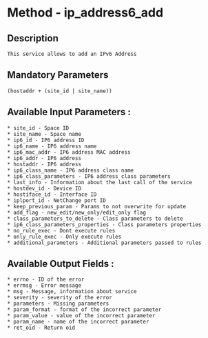 # Method - ip_address6_add
## Description

	This service allows to add an IPv6 Address

## Mandatory Parameters

	(hostaddr + (site_id | site_name))

## Available Input Parameters :

	* site_id - Space ID
	* site_name - Space name
	* ip6_id - IP6 address ID
	* ip6_name - IP6 address name
	* ip6_mac_addr - IP6 address MAC address
	* ip6_addr - IP6 address
	* hostaddr - IP6 address
	* ip6_class_name - IP6 address class name
	* ip6_class_parameters - IP6 address class parameters
	* last_info - Information about the last call of the service
	* hostdev_id - Device ID
	* hostiface_id - Interface ID
	* iplport_id - NetChange port ID
	* keep_previous_param - Params to not overwrite for update
	* add_flag - new_edit/new_only/edit_only flag
	* class_parameters_to_delete - Class parameters to delete
	* ip6_class_parameters_properties - Class parameters properties
	* no_rule_exec - Dont execute rules
	* only_rule_exec - Only execute rules
	* additional_parameters - Additional parameters passed to rules

## Available Output Fields :

	* errno - ID of the error
	* errmsg - Error message
	* msg - Message, information about service
	* severity - severity of the error
	* parameters - Missing parameters
	* param_format - format of the incorrect parameter
	* param_value - value of the incorrect parameter
	* param_name - name of the incorrect parameter
	* ret_oid - Return oid
